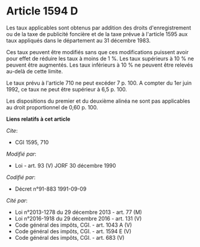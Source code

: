 # Article 1594 D

Les taux applicables sont obtenus par addition des droits d'enregistrement ou de la taxe de publicité foncière et de la taxe
prévue à l'article 1595 aux taux appliqués dans le département au 31 décembre 1983.

Ces taux peuvent être modifiés sans que ces modifications puissent avoir pour effet de réduire les taux à moins de 1 %. Les
taux supérieurs à 10 % ne peuvent être augmentés. Les taux inférieurs à 10 % ne peuvent être relevés au-delà de cette limite.

Le taux prévu à l'article 710 ne peut excéder 7 p. 100. A compter du 1er juin 1992, ce taux ne peut être supérieur à 6,5 p.
100.

Les dispositions du premier et du deuxième alinéa ne sont pas applicables au droit proportionnel de 0,60 p. 100.

**Liens relatifs à cet article**

_Cite_:

  - CGI 1595, 710

_Modifié par_:

  - Loi - art. 93 (V) JORF 30 décembre 1990

_Codifié par_:

  - Décret n°91-883 1991-09-09

_Cité par_:

  - Loi n°2013-1278 du 29 décembre 2013 - art. 77 (M)
  - Loi n°2016-1918 du 29 décembre 2016 - art. 131 (V)
  - Code général des impôts, CGI. - art. 1043 A (V)
  - Code général des impôts, CGI. - art. 1594 E (V)
  - Code général des impôts, CGI. - art. 683 (V)

